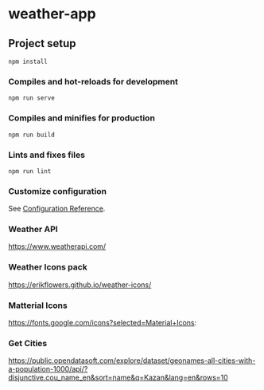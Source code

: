# weather-app

## Project setup
```
npm install
```

### Compiles and hot-reloads for development
```
npm run serve
```

### Compiles and minifies for production
```
npm run build
```

### Lints and fixes files
```
npm run lint
```

### Customize configuration
See [Configuration Reference](https://cli.vuejs.org/config/).

### Weather API

https://www.weatherapi.com/

### Weather Icons pack

https://erikflowers.github.io/weather-icons/

### Matterial Icons

https://fonts.google.com/icons?selected=Material+Icons:

### Get Cities

https://public.opendatasoft.com/explore/dataset/geonames-all-cities-with-a-population-1000/api/?disjunctive.cou_name_en&sort=name&q=Kazan&lang=en&rows=10
